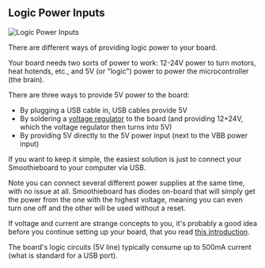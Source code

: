 
## Logic Power Inputs

![Logic Power Inputs](/images/smoothieboard-graphics/schematics/smoothieboard-logic-inputs.svg.png)

There are different ways of providing logic power to your board.

Your board needs two sorts of power to work: 12-24V power to turn motors, heat hotends, etc., and 5V (or "logic") power to power the microcontroller (the brain).

There are three ways to provide 5V power to the board:

- By plugging a USB cable in, USB cables provide 5V
- By soldering a [voltage regulator](voltageregulator.md) to the board (and providing 12+24V, which the voltage regulator then turns into 5V)
- By providing 5V directly to the 5V power input (next to the VBB power input)

If you want to keep it simple, the easiest solution is just to connect your Smoothieboard to your computer via USB.

Note you can connect several different power supplies at the same time, with no issue at all. Smoothieboard has diodes on-board that will simply get the power from the one with the highest voltage, meaning you can even turn one off and the other will be used without a reset.

If voltage and current are strange concepts to you, it's probably a good idea before you continue setting up your board, that you read [this introduction](https://learn.sparkfun.com/tutorials/voltage-current-resistance-and-ohms-law).

The board's logic circuits (5V line) typically consume up to 500mA current (what is standard for a USB port).

